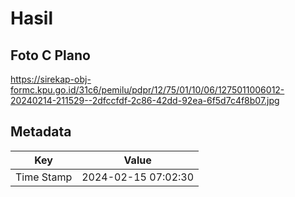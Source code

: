 # Hasil

## Foto C Plano

https://sirekap-obj-formc.kpu.go.id/31c6/pemilu/pdpr/12/75/01/10/06/1275011006012-20240214-211529--2dfccfdf-2c86-42dd-92ea-6f5d7c4f8b07.jpg


## Metadata

| Key        | Value               |
| ---------- | ------------------- |
| Time Stamp | 2024-02-15 07:02:30 |



